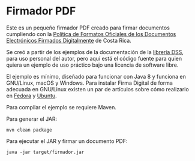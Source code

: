 # Firmador PDF

Este es un pequeño firmador PDF creado para firmar documentos cumpliendo con la
[Política de Formatos Oficiales de los
Documentos Electrónicos Firmados Digitalmente](
https://www.mifirmadigital.go.cr/wp-content/uploads/2016/03/DCFD-Política-de-Formato-Oficial-v1.0.pdf
) de Costa Rica.

Se creó a partir de los ejemplos de la documentación de la [librería DSS](
https://ec.europa.eu/cefdigital/DSS/webapp-demo/doc/dss-documentation.html),
para uso personal del autor, pero aquí está el código fuente para quien quiera
un ejemplo de uso práctico bajo una licencia de software libre.

El ejemplo es mínimo, diseñado para funcionar con Java 8 y funciona en
GNU/Linux, macOS y Windows. Para instalar Firma Digital de forma adecuada en
GNU/Linux existen un par de artículos sobre cómo realizarlo en
[Fedora](https://fran.cr/instalar-firma-digital-costa-rica-linux-fedora/) y
[Ubuntu](https://fran.cr/instalar-firma-digital-costa-rica-gnu-linux-ubuntu-16-04/).

Para compilar el ejemplo se requiere Maven.

Para generar el JAR:

`mvn clean package`

Para ejecutar el JAR y firmar un documento PDF:

`java -jar target/firmador.jar`
